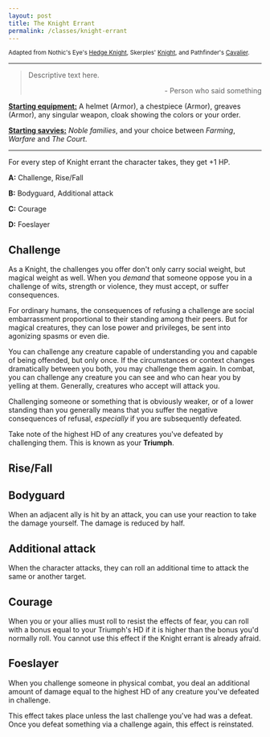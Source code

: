 ```yaml
---
layout: post
title: The Knight Errant
permalink: /classes/knight-errant
---
```

<small>Adapted from Nothic's Eye's [Hedge Knight](https://nothicseye.blogspot.com/2022/08/of-fallen-heroes-i-shall-sing-class.html), Skerples' [Knight](https://coinsandscrolls.blogspot.com/2017/06/osr-class-knights.html), and Pathfinder's [Cavalier](https://www.d20pfsrd.com/classes/base-classes/cavalier/).</small>

***

>Descriptive text here.
>
><p style="text-align: right">- Person who said something</p>

<b><u>Starting equipment:</u></b> A helmet (Armor), a chestpiece (Armor), greaves (Armor), any singular weapon, cloak showing the colors or your order.

<b><u>Starting savvies:</u></b> <i>Noble families</i>, and your choice between <i>Farming</i>, <i>Warfare</i> and <i>The Court</i>.

***

For every step of Knight errant the character takes, they get +1 HP.

<b>A:</b> Challenge, Rise/Fall

<b>B:</b> Bodyguard, Additional attack

<b>C:</b> Courage

<b>D:</b> Foeslayer

## Challenge
As a Knight, the challenges you offer don't only carry social weight, but magical weight as well. When you <i>demand</i> that someone oppose you in a challenge of wits, strength or violence, they must accept, or suffer consequences.

For ordinary humans, the consequences of refusing a challenge are social embarrassment proportional to their standing among their peers. But for magical creatures, they can lose power and privileges, be sent into agonizing spasms or even die.

You can challenge any creature capable of understanding you and capable of being offended, but only once. If the circumstances or context changes dramatically between you both, you may challenge them again. In combat, you can challenge any creature you can see and who can hear you by yelling at them. Generally, creatures who accept will attack you.

Challenging someone or something that is obviously weaker, or of a lower standing than you generally means that you suffer the negative consequences of refusal, <i>especially</i> if you are subsequently defeated.

Take note of the highest HD of any creatures you've defeated by challenging them. This is known as your <b>Triumph</b>.

## Rise/Fall

## Bodyguard
When an adjacent ally is hit by an attack, you can use your reaction to take the damage yourself. The damage is reduced by half.

## Additional attack
When the character attacks, they can roll an additional time to attack the same or another target.

## Courage
When you or your allies must roll to resist the effects of fear, you can roll with a bonus equal to your Triumph's HD if it is higher than the bonus you'd normally roll. You cannot use this effect if the Knight errant is already afraid.

## Foeslayer
When you challenge someone in physical combat, you deal an additional amount of damage equal to the highest HD of any creature you've defeated in challenge.

This effect takes place unless the last challenge you've had was a defeat. Once you defeat something via a challenge again, this effect is reinstated.

